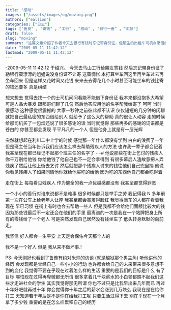 ```yaml
---
title: "感动"
images: ["/assets/images/og/moving.png"]
authors: ["eallion"]
categories: ["日志"]
tags: ["善良" , "寄钱" , "工行" , "感动" , "日行一善" , "汇款"]
draft: false
slug: "moving"
summary: "这篇文章介绍了作者今天去银行寄钱时忘记带身份证，但陌生的出租车司机自愿借给了他自己的身份证来完成寄钱。作者感动于这个陌生人的善行，并对他表示感谢。作者也分享了自己曾经被班主任教导要如何帮助残疾人的经历，以及现在对于帮助他人的态度。文章最后提到了对米帅的采访以及重要的是拥有目标。"
date: "2009-05-11 11:42:12"
lastmod: "2009-05-11 11:42:12"
---
```


-2009-05-11 11:42:12 于绍兴。
今天去马山工行给朋友寄钱
然后忘记带身份证了
勒银行蛮漂漂的姐姐说没身份证不让寄
这蛮惆怅
本打算坐车回这里再坐车过去再坐车回来
但是这样又花时间又花钱
来来去去得花几个小时甚至可能坐车的钱比寄的钱还要多
真是纠结

想来想去
觉得去找一个的士司机问问看能不能借下身份证
我本来都没抱多大希望
可是人品大暴发
跟那哥们聊了几句
然后他答应用他的名字帮我给寄了
呵呵
当时很感动
这种感觉很震撼的
大家一秒钟之前彼此都不认识
仅仅短短的几分钟的闲聊
就把自己最私密的东西借给别人
就给予了这么大的帮助
真的很让人动容
走的时候给那司机买了一包烟还说了很多感谢的话
当时就觉得
那些再多的感谢的词语都是苍白的
你甚至都会发现
平平凡凡的一个人
但是他身上就是有一层光辉

突然就想起在利川二中上学的时候
感觉那一年什么都没有学到
白白的浪费了一年
但是班主任当年告诉我们应该怎么样去帮助残疾人的方法
也许我一辈子都会记着
我甚至现在都已经记不起那个班主任的名字了 - -#
他说那些在街上乞讨的残疾人
你千万别给他钱
你给他钱了他自己也不一定会拿得到
有很多幕后人渣故意把人弄残疾了然后让他上街去乞讨
然后就把那个残疾人讨来的钱往他们自己兜里揣
他说你看见残疾人了如果同情他你就给他买吃的给他
因为吃的东西他自己都会吃得着

走在街上
每每看见残疾人
作为健全的我一点优越感都没有
我甚至都觉得罪恶

一个小小的善行对谁来说都不是难事
很多时候都只是举手之劳
我记得我 N 多年前第一次在公车上给老年人让座
我甚至都会害羞得脸红
我觉得满车的人都在看着我
现在
早已习惯
在街上有时也会去帮助一些人
但是我都不会给他们面额比较大的钱
因为那些钱最后不一定还会在他们的手里
最离谱的一次是我在一个站牌把身上所有的零钱给了一个老人
可是突然发现自己居然没有钱坐车了
低头转身默默的向前走。

我坚信
好人都会一生平安
上天定会保佑今天那个人的

我不是一个好人
但是
我从来不做坏事.!

PS:
今天刚好也看到了鲁豫有约对米帅的访谈 (就是越狱那个男主角)
听他讲他的经历
会发现都是曾经自己一些小小的行动
也许都会给自己的未来带来很多意想不到的变化
我觉得不要在乎现在过着怎么样的生活
重要的是我们的目标是什么
有了目标
哪怕现在过得再卑微都无所谓
很多拿着几千块薪水的小白领都瞧不起我们这些才走进社会的学生
其实我觉得那无所谓
你也不过只是比我早出来几年而已
再过十年好吧就再过十年
你会觉得你十年之后的薪水会涨到几万块么
我现在是在给你打工
天知道若干年后是不是你在给我打工呢
只要生活过得下去
别在乎现在一个月拿了多少钱
重要的是在怎么样累积自己的经历
